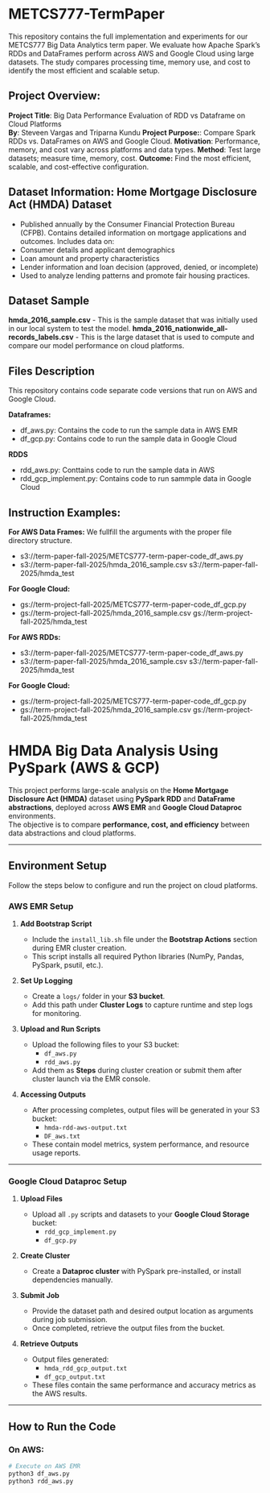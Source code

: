 # METCS777-TermPaper
This repository contains the full implementation and experiments for our METCS777 Big Data Analytics term paper. We evaluate how Apache Spark’s RDDs and DataFrames perform across AWS and Google Cloud using large datasets. The study compares processing time, memory use, and cost to identify the most efficient and scalable setup.

## Project Overview:

**Project Title**: Big Data Performance Evaluation of RDD vs Dataframe on Cloud Platforms  
**By**: Steveen Vargas and Triparna Kundu 
**Project Purpose:**: Compare Spark RDDs vs. DataFrames on AWS and Google Cloud.
**Motivation**: Performance, memory, and cost vary across platforms and data types.
**Method**: Test large datasets; measure time, memory, cost.
**Outcome:** Find the most efficient, scalable, and cost-effective configuration.

## Dataset Information: Home Mortgage Disclosure Act (HMDA) Dataset
- Published annually by the Consumer Financial Protection Bureau (CFPB). Contains detailed information on mortgage applications and outcomes.
Includes data on:
- Consumer details and applicant demographics
- Loan amount and property characteristics
- Lender information and loan decision (approved, denied, or incomplete)
- Used to analyze lending patterns and promote fair housing practices.

## Dataset Sample
**hmda_2016_sample.csv** - This is the sample dataset that was initially used in our local system to test the model.
**hmda_2016_nationwide_all-records_labels.csv** - This is the large dataset that is used to compute and compare our model performance on cloud platforms.

## Files Description
This repository contains code separate code versions that run on AWS and Google Cloud. 

**Dataframes:** 
- df_aws.py: Contains the code to run the sample data in AWS EMR
- df_gcp.py: Contains code to run the sample data in Google Cloud

**RDDS**
- rdd_aws.py: Conttains code to run the sample data in AWS
- rdd_gcp_implement.py: Contains code to run sammple data in Google Cloud

## Instruction Examples: 
**For AWS Data Frames:** We fullfill the arguments with the proper file directory structure. 
- s3://term-paper-fall-2025/METCS777-term-paper-code_df_aws.py
- s3://term-paper-fall-2025/hmda_2016_sample.csv s3://term-paper-fall-2025/hmda_test

**For Google Cloud:**
- gs://term-project-fall-2025/METCS777-term-paper-code_df_gcp.py
- gs://term-project-fall-2025/hmda_2016_sample.csv gs://term-project-fall-2025/hmda_test

**For AWS RDDs:**
- s3://term-paper-fall-2025/METCS777-term-paper-code_df_aws.py
- s3://term-paper-fall-2025/hmda_2016_sample.csv s3://term-paper-fall-2025/hmda_test

**For Google Cloud:**
- gs://term-project-fall-2025/METCS777-term-paper-code_df_gcp.py
- gs://term-project-fall-2025/hmda_2016_sample.csv gs://term-project-fall-2025/hmda_test

#  HMDA Big Data Analysis Using PySpark (AWS & GCP)

This project performs large-scale analysis on the **Home Mortgage Disclosure Act (HMDA)** dataset using **PySpark RDD** and **DataFrame abstractions**, deployed across **AWS EMR** and **Google Cloud Dataproc** environments.  
The objective is to compare **performance, cost, and efficiency** between data abstractions and cloud platforms.

---

## Environment Setup

Follow the steps below to configure and run the project on cloud platforms.

### AWS EMR Setup

1. **Add Bootstrap Script**
   - Include the `install_lib.sh` file under the **Bootstrap Actions** section during EMR cluster creation.  
   - This script installs all required Python libraries (NumPy, Pandas, PySpark, psutil, etc.).

2. **Set Up Logging**
   - Create a `logs/` folder in your **S3 bucket**.  
   - Add this path under **Cluster Logs** to capture runtime and step logs for monitoring.

3. **Upload and Run Scripts**
   - Upload the following files to your S3 bucket:  
     - `df_aws.py`  
     - `rdd_aws.py`  
   - Add them as **Steps** during cluster creation or submit them after cluster launch via the EMR console.

4. **Accessing Outputs**
   - After processing completes, output files will be generated in your S3 bucket:  
     - `hmda-rdd-aws-output.txt`  
     - `DF_aws.txt`  
   - These contain model metrics, system performance, and resource usage reports.

---

### Google Cloud Dataproc Setup

1. **Upload Files**
   - Upload all `.py` scripts and datasets to your **Google Cloud Storage** bucket:  
     - `rdd_gcp_implement.py`  
     - `df_gcp.py`

2. **Create Cluster**
   - Create a **Dataproc cluster** with PySpark pre-installed, or install dependencies manually.

3. **Submit Job**
   - Provide the dataset path and desired output location as arguments during job submission.  
   - Once completed, retrieve the output files from the bucket.

4. **Retrieve Outputs**
   - Output files generated:  
     - `hmda_rdd_gcp_output.txt`  
     - `df_gcp_output.txt`  
   - These files contain the same performance and accuracy metrics as the AWS results.

---

## How to Run the Code

### On AWS:
```bash
# Execute on AWS EMR
python3 df_aws.py
python3 rdd_aws.py




